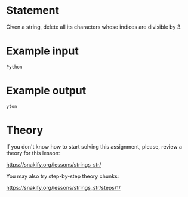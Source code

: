 # Statement

Given a string, delete all its characters whose indices are divisible by 3.

# Example input

```
Python
```

# Example output

```
yton
```

# Theory

If you don't know how to start solving this assignment, please, review a theory for this lesson:

https://snakify.org/lessons/strings_str/   


You may also try step-by-step theory chunks:

https://snakify.org/lessons/strings_str/steps/1/